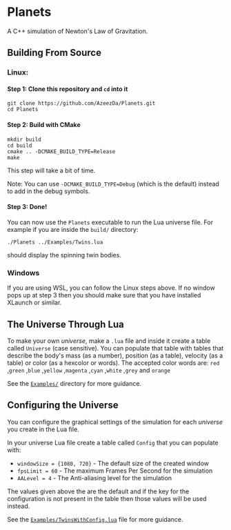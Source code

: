 # Planets
A C++ simulation of Newton's Law of Gravitation.

## Building From Source
### Linux:

#### Step 1: Clone this repository and `cd` into it
```
git clone https://github.com/AzeezDa/Planets.git
cd Planets
```

#### Step 2: Build with CMake
```
mkdir build
cd build
cmake .. -DCMAKE_BUILD_TYPE=Release
make
```
This step will take a bit of time.

Note: You can use `-DCMAKE_BUILD_TYPE=Debug` (which is the default) instead to add in the debug symbols.

#### Step 3: Done!
You can now use the `Planets` executable to run the Lua universe file. For example if you are inside the `build/` directory:
```
./Planets ../Examples/Twins.lua
```
should display the spinning twin bodies.


### Windows
If you are using WSL, you can follow the Linux steps above. If no window pops up at step 3 then you should make sure that you have installed XLaunch or similar.


## The Universe Through Lua
To make your own *universe*, make a `.lua` file and inside it create a table called `Universe` (case sensitive). You can populate that table with tables that describe the body's mass (as a number), position (as a table), velocity (as a table) or color (as a hexcolor or words). The accepted color words are: `red` ,`green` ,`blue` ,`yellow` ,`magenta` ,`cyan` ,`white` ,`grey` and `orange`

See the [`Examples/`](/Examples) directory for more guidance.

## Configuring the Universe
You can configure the graphical settings of the simulation for each *universe* you create in the Lua file.

In your universe Lua file create a table called `Config` that you can populate with:
- `windowSize = {1080, 720}` - The default size of the created window
- `fpsLimit = 60` - The maximum Frames Per Second for the simulation
- `AALevel = 4` - The Anti-aliasing level for the simulation

The values given above the are the default and if the key for the configuration is not present in the table then those values will be used instead.

See the [`Examples/TwinsWithConfig.lua`](/Examples/TwinsWithConfig.lua) file for more guidance.